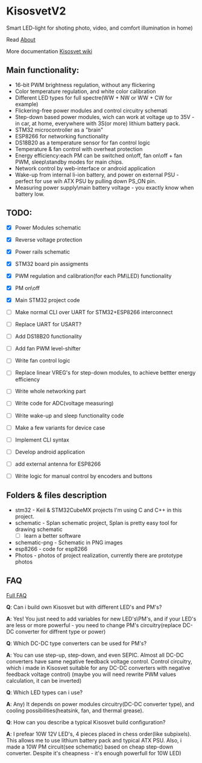 # KisosvetV2
Smart LED-light for shoting photo, video, and comfort illumination in home)

Read [About](https://github.com/alicepergatta/KisosvetV2/wiki/About)

More documentation [Kisosvet wiki](https://github.com/alicepergatta/KisosvetV2/wiki)

## Main functionality:

- 16-bit PWM brightness regulation, without any flickering
- Color temperature regulation, and white color calibration
- Different LED types for full spectre(WW + NW or WW + CW for example)
- Flickering-free power modules and control circuitry schemati
- Step-down based power modules, wich can work at voltage up to 35V - in car, at home, everywhere with 3S(or more) lithium battery pack.
- STM32 microcontroller as a "brain"
- ESP8266 for networking functionality
- DS18B20 as a temperature sensor for fan control logic
- Temperature & fan control with overheat protection
- Energy efficiency:each PM can be switched on\off, fan on\off + fan PWM, sleep\standby modes for main chips.
- Network control by web-interface or android application
- Wake-up from internal li-ion battery, and power on external PSU - perfect for use wih ATX PSU by pulling down PS_ON pin.
- Measuring power supply\main battery voltage - you exactly know when battery low.


## TODO:

- [x] Power Modules schematic 
- [x] Reverse voltage protection
- [x] Power rails schematic
- [x] STM32 board pin assigments
- [x] PWM regulation and calibration(for each PM\LED) functionality
- [x] PM on\off
- [x] Main STM32 project code


- [ ] Make normal CLI over UART for STM32+ESP8266 interconnect
- [ ] Replace UART for USART?
- [ ] Add DS18B20 functionality 
- [ ] Add fan PWM level-shifter
- [ ] Write fan control logic
- [ ] Replace linear VREG's for step-down modules, to achieve bettter energy efficiency
- [ ] Write whole networking part
- [ ] Write code for ADC(voltage measuring)
- [ ] Write wake-up and sleep functionality code
- [ ] Make a few variants for device case
- [ ] Implement CLI syntax
- [ ] Develop android application
- [ ] add external antenna for ESP8266
- [ ] Write logic for manual control by encoders and buttons

## Folders & files description

- stm32 - Keil & STM32CubeMX projects
  I'm using C and C++ in this project.
- schematic - Splan schematic project,
  Splan is pretty easy tool for drawing schematic
  * [ ] learn a better software
- schematic-png - Schematic in PNG images
- esp8266 - code for esp8266
- Photos - photos of project realization, currently there are prototype photos

## FAQ

[Full FAQ](https://github.com/alicepergatta/KisosvetV2/wiki/FAQ)

**Q**: Can i build own Kisosvet but with different LED's and PM's?

**A**: Yes! You just need to add variables for new LED's\PM's, and if your LED's are less or more powerful - you need to change PM's circuitry(replace DC-DC converter for diffrent type or power)

**Q**: Which DC-DC type converters can be used for PM's?

**A**:  You can use step-up, step-down, and even SEPIC.
Almost all DC-DC converters have same negative feedback voltage control.
Control circuitry, which i made in Kisosvet suitable for any DC-DC converters with negative feedback voltage control)
(maybe you will need rewrite PWM values calculation, it can be inverted)

**Q**: Which LED types can i use?

**A**: Any) It depends on power modules circuitry(DC-DC converter type), and cooling possibilities(heatsink, fan, and thermal grease).

**Q**: How can you describe a typical Kisosvet build configuration?

**A**: I prefear 10W 12V LED's, 4 pieces placed in chess order(like subpixels). This allows me to use lithium battery pack and typical ATX PSU. Also, i made a 10W PM circuit(see schematic) based on cheap step-down converter.
Despite it's cheapness - it's enough powerfull for 10W LED)



